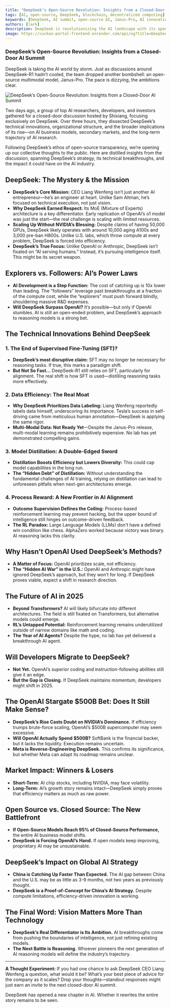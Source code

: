 ```yaml
---
title: "DeepSeek’s Open-Source Revolution: Insights from a Closed-Door AI Summit"
tags: [AI, open-source, DeepSeek, blockchain, decentralized computing]
keywords: [DeepSeek, AI summit, open-source AI, Janus-Pro, AI innovation]
authors: [lark]
description: DeepSeek is revolutionizing the AI landscape with its open-source multimodal model, Janus-Pro. This article delves into insights from a recent closed-door AI summit, exploring DeepSeek's technical innovations, strategic focus, and its potential impact on the AI industry.
image: https://cuckoo-portal-frontend.onrender.com/api/og?title=DeepSeek’s%20Open-Source%20Revolution:%20Insights%20from%20a%20Closed-Door%20AI%20Summit
---
```


### **DeepSeek’s Open-Source Revolution: Insights from a Closed-Door AI Summit**

DeepSeek is taking the AI world by storm. Just as discussions around DeepSeek-R1 hadn’t cooled, the team dropped another bombshell: an open-source multimodal model, Janus-Pro. The pace is dizzying, the ambitions clear.

![DeepSeek’s Open-Source Revolution: Insights from a Closed-Door AI Summit](https://cuckoo-portal-frontend.onrender.com/api/og?title=DeepSeek’s%20Open-Source%20Revolution:%20Insights%20from%20a%20Closed-Door%20AI%20Summit)

Two days ago, a group of top AI researchers, developers, and investors gathered for a closed-door discussion hosted by Shixiang, focusing exclusively on DeepSeek. Over three hours, they dissected DeepSeek’s technical innovations, organizational structure, and the broader implications of its rise—on AI business models, secondary markets, and the long-term trajectory of AI research.

Following DeepSeek’s ethos of open-source transparency, we’re opening up our collective thoughts to the public. Here are distilled insights from the discussion, spanning DeepSeek’s strategy, its technical breakthroughs, and the impact it could have on the AI industry.

## **DeepSeek: The Mystery & the Mission**

- **DeepSeek’s Core Mission:** CEO Liang Wenfeng isn’t just another AI entrepreneur—he’s an engineer at heart. Unlike Sam Altman, he’s focused on technical execution, not just vision.
- **Why DeepSeek Earned Respect:** Its MoE (Mixture of Experts) architecture is a key differentiator. Early replication of OpenAI’s o1 model was just the start—the real challenge is scaling with limited resources.
- **Scaling Up Without NVIDIA’s Blessing:** Despite claims of having 50,000 GPUs, DeepSeek likely operates with around 10,000 aging A100s and 3,000 pre-ban H800s. Unlike U.S. labs, which throw compute at every problem, DeepSeek is forced into efficiency.
- **DeepSeek’s True Focus:** Unlike OpenAI or Anthropic, DeepSeek isn’t fixated on “AI serving humans.” Instead, it’s pursuing intelligence itself. This might be its secret weapon.

## **Explorers vs. Followers: AI’s Power Laws**

- **AI Development is a Step Function:** The cost of catching up is 10x lower than leading. The “followers” leverage past breakthroughs at a fraction of the compute cost, while the “explorers” must push forward blindly, shouldering massive R&D expenses.
- **Will DeepSeek Surpass OpenAI?** It’s possible—but only if OpenAI stumbles. AI is still an open-ended problem, and DeepSeek’s approach to reasoning models is a strong bet.

## **The Technical Innovations Behind DeepSeek**

### **1. The End of Supervised Fine-Tuning (SFT)?**

- **DeepSeek’s most disruptive claim:** SFT may no longer be necessary for reasoning tasks. If true, this marks a paradigm shift.
- **But Not So Fast…** DeepSeek-R1 still relies on SFT, particularly for alignment. The real shift is how SFT is used—distilling reasoning tasks more effectively.

### **2. Data Efficiency: The Real Moat**

- **Why DeepSeek Prioritizes Data Labeling:** Liang Wenfeng reportedly labels data himself, underscoring its importance. Tesla’s success in self-driving came from meticulous human annotation—DeepSeek is applying the same rigor.
- **Multi-Modal Data: Not Ready Yet**—Despite the Janus-Pro release, multi-modal learning remains prohibitively expensive. No lab has yet demonstrated compelling gains.

### **3. Model Distillation: A Double-Edged Sword**

- **Distillation Boosts Efficiency but Lowers Diversity:** This could cap model capabilities in the long run.
- **The “Hidden Debt” of Distillation:** Without understanding the fundamental challenges of AI training, relying on distillation can lead to unforeseen pitfalls when next-gen architectures emerge.

### **4. Process Reward: A New Frontier in AI Alignment**

- **Outcome Supervision Defines the Ceiling:** Process-based reinforcement learning may prevent hacking, but the upper bound of intelligence still hinges on outcome-driven feedback.
- **The RL Paradox:** Large Language Models (LLMs) don't have a defined win condition like chess. AlphaZero worked because victory was binary. AI reasoning lacks this clarity.

## **Why Hasn’t OpenAI Used DeepSeek’s Methods?**

- **A Matter of Focus:** OpenAI prioritizes scale, not efficiency.
- **The “Hidden AI War” in the U.S.:** OpenAI and Anthropic might have ignored DeepSeek’s approach, but they won’t for long. If DeepSeek proves viable, expect a shift in research direction.

## **The Future of AI in 2025**

- **Beyond Transformers?** AI will likely bifurcate into different architectures. The field is still fixated on Transformers, but alternative models could emerge.
- **RL’s Untapped Potential:** Reinforcement learning remains underutilized outside of narrow domains like math and coding.
- **The Year of AI Agents?** Despite the hype, no lab has yet delivered a breakthrough AI agent.

## **Will Developers Migrate to DeepSeek?**

- **Not Yet.** OpenAI’s superior coding and instruction-following abilities still give it an edge.
- **But the Gap is Closing.** If DeepSeek maintains momentum, developers might shift in 2025.

## **The OpenAI Stargate $500B Bet: Does It Still Make Sense?**

- **DeepSeek’s Rise Casts Doubt on NVIDIA’s Dominance.** If efficiency trumps brute-force scaling, OpenAI’s $500B supercomputer may seem excessive.
- **Will OpenAI Actually Spend $500B?** SoftBank is the financial backer, but it lacks the liquidity. Execution remains uncertain.
- **Meta is Reverse-Engineering DeepSeek.** This confirms its significance, but whether Meta can adapt its roadmap remains unclear.

## **Market Impact: Winners & Losers**

- **Short-Term:** AI chip stocks, including NVIDIA, may face volatility.
- **Long-Term:** AI’s growth story remains intact—DeepSeek simply proves that efficiency matters as much as raw power.

## **Open Source vs. Closed Source: The New Battlefront**

- **If Open-Source Models Reach 95% of Closed-Source Performance,** the entire AI business model shifts.
- **DeepSeek is Forcing OpenAI’s Hand.** If open models keep improving, proprietary AI may be unsustainable.

## **DeepSeek’s Impact on Global AI Strategy**

- **China is Catching Up Faster Than Expected.** The AI gap between China and the U.S. may be as little as 3-9 months, not two years as previously thought.
- **DeepSeek is a Proof-of-Concept for China’s AI Strategy.** Despite compute limitations, efficiency-driven innovation is working.

## **The Final Word: Vision Matters More Than Technology**

- **DeepSeek’s Real Differentiator is Its Ambition.** AI breakthroughs come from pushing the boundaries of intelligence, not just refining existing models.
- **The Next Battle is Reasoning.** Whoever pioneers the next generation of AI reasoning models will define the industry’s trajectory.

------

**A Thought Experiment:**
 If you had one chance to ask DeepSeek CEO Liang Wenfeng a question, what would it be? What’s your best piece of advice for the company as it scales? Drop your thoughts—standout responses might just earn an invite to the next closed-door AI summit.

DeepSeek has opened a new chapter in AI. Whether it rewrites the entire story remains to be seen.